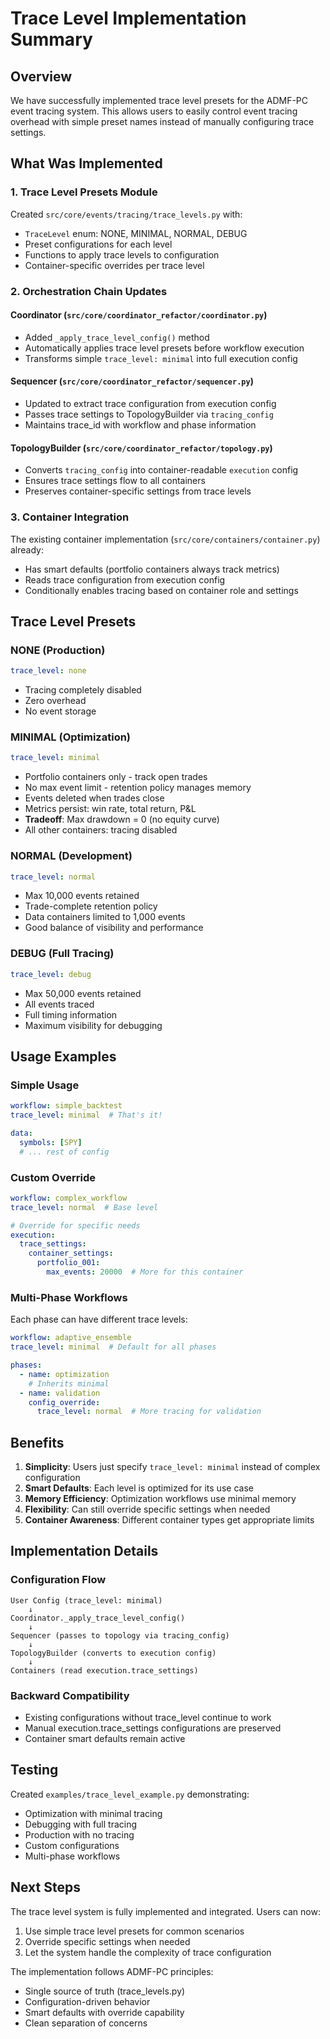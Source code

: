 # Trace Level Implementation Summary

## Overview

We have successfully implemented trace level presets for the ADMF-PC event tracing system. This allows users to easily control event tracing overhead with simple preset names instead of manually configuring trace settings.

## What Was Implemented

### 1. Trace Level Presets Module
Created `src/core/events/tracing/trace_levels.py` with:
- `TraceLevel` enum: NONE, MINIMAL, NORMAL, DEBUG
- Preset configurations for each level
- Functions to apply trace levels to configuration
- Container-specific overrides per trace level

### 2. Orchestration Chain Updates

#### Coordinator (`src/core/coordinator_refactor/coordinator.py`)
- Added `_apply_trace_level_config()` method
- Automatically applies trace level presets before workflow execution
- Transforms simple `trace_level: minimal` into full execution config

#### Sequencer (`src/core/coordinator_refactor/sequencer.py`)
- Updated to extract trace configuration from execution config
- Passes trace settings to TopologyBuilder via `tracing_config`
- Maintains trace_id with workflow and phase information

#### TopologyBuilder (`src/core/coordinator_refactor/topology.py`)
- Converts `tracing_config` into container-readable `execution` config
- Ensures trace settings flow to all containers
- Preserves container-specific settings from trace levels

### 3. Container Integration
The existing container implementation (`src/core/containers/container.py`) already:
- Has smart defaults (portfolio containers always track metrics)
- Reads trace configuration from execution config
- Conditionally enables tracing based on container role and settings

## Trace Level Presets

### NONE (Production)
```yaml
trace_level: none
```
- Tracing completely disabled
- Zero overhead
- No event storage

### MINIMAL (Optimization)
```yaml
trace_level: minimal
```
- Portfolio containers only - track open trades
- No max event limit - retention policy manages memory
- Events deleted when trades close
- Metrics persist: win rate, total return, P&L
- **Tradeoff**: Max drawdown = 0 (no equity curve)
- All other containers: tracing disabled

### NORMAL (Development)
```yaml
trace_level: normal
```
- Max 10,000 events retained
- Trade-complete retention policy
- Data containers limited to 1,000 events
- Good balance of visibility and performance

### DEBUG (Full Tracing)
```yaml
trace_level: debug
```
- Max 50,000 events retained
- All events traced
- Full timing information
- Maximum visibility for debugging

## Usage Examples

### Simple Usage
```yaml
workflow: simple_backtest
trace_level: minimal  # That's it!

data:
  symbols: [SPY]
  # ... rest of config
```

### Custom Override
```yaml
workflow: complex_workflow
trace_level: normal  # Base level

# Override for specific needs
execution:
  trace_settings:
    container_settings:
      portfolio_001:
        max_events: 20000  # More for this container
```

### Multi-Phase Workflows
Each phase can have different trace levels:
```yaml
workflow: adaptive_ensemble
trace_level: minimal  # Default for all phases

phases:
  - name: optimization
    # Inherits minimal
  - name: validation
    config_override:
      trace_level: normal  # More tracing for validation
```

## Benefits

1. **Simplicity**: Users just specify `trace_level: minimal` instead of complex configuration
2. **Smart Defaults**: Each level is optimized for its use case
3. **Memory Efficiency**: Optimization workflows use minimal memory
4. **Flexibility**: Can still override specific settings when needed
5. **Container Awareness**: Different container types get appropriate limits

## Implementation Details

### Configuration Flow
```
User Config (trace_level: minimal)
    ↓
Coordinator._apply_trace_level_config()
    ↓
Sequencer (passes to topology via tracing_config)
    ↓
TopologyBuilder (converts to execution config)
    ↓
Containers (read execution.trace_settings)
```

### Backward Compatibility
- Existing configurations without trace_level continue to work
- Manual execution.trace_settings configurations are preserved
- Container smart defaults remain active

## Testing

Created `examples/trace_level_example.py` demonstrating:
- Optimization with minimal tracing
- Debugging with full tracing
- Production with no tracing
- Custom configurations
- Multi-phase workflows

## Next Steps

The trace level system is fully implemented and integrated. Users can now:

1. Use simple trace level presets for common scenarios
2. Override specific settings when needed
3. Let the system handle the complexity of trace configuration

The implementation follows ADMF-PC principles:
- Single source of truth (trace_levels.py)
- Configuration-driven behavior
- Smart defaults with override capability
- Clean separation of concerns